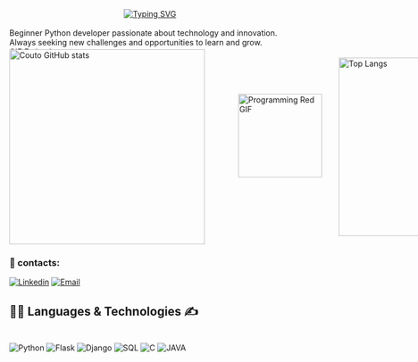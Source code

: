 <div align="center">
  <a href="https://git.io/typing-svg">
    <img src="https://readme-typing-svg.demolab.com?font=Fira+Code&pause=1000&random=false&width=435&lines=Hello%2C+my+name+is+Gabriel+Couto%F0%9F%91%8B;I'm+from+Brazil+🌎;I'm+18+years+old+👨‍💻;Be+Welcome👍&color=C00000" alt="Typing SVG" />
  </a>
</div>


<div style="display: inline_block"><br/>
  Beginner Python developer passionate about technology and innovation. Always seeking new challenges and opportunities to learn and grow.
<img src="https://i.gifer.com/3UXi.gif" width="1050" height="4" alt="GIF Esticado"/>
<div style="display: flex; align-items: center;">
  <img src="https://github-readme-stats.vercel.app/api?username=GabrielRicardo1&show_icons=true&theme=shadow_red" width="350" alt="Couto GitHub stats" style="margin-right: 30px;"/>

  <img src="https://media.giphy.com/media/WKSQVNPXquWeYXFv3y/giphy.gif" width="150" alt="Programming Red GIF" style="margin: 0 30px; transform: translateY(-20px);"/>

  <img src="https://github-readme-stats.vercel.app/api/top-langs/?username=GabrielRicardo1&hide_progress=true&show_icons=true&theme=shadow_red" width="320" alt="Top Langs"/>
</div>



### 📨 contacts:

[![Linkedin](https://img.shields.io/badge/LinkedIn-0077B5?style=for-the-badge&logo=linkedin&logoColor=white)](https://www.linkedin.com/in/gabriel-couto-ricardo-440847307/) [![Email](https://img.shields.io/badge/Gmail-D14836?style=for-the-badge&logo=gmail&logoColor=white)](mailto:gcoutoricardo@gmail.com)


## 👨‍💻 Languages & Technologies ✍️ 

<div style="display: inline_block"><br/>
    <img align="center" alt="Python" src="https://img.shields.io/badge/Python-3776AB?style=for-the-badge&logo=python&logoColor=white" />
    <img align="center" alt="Flask" src="https://img.shields.io/badge/Flask-000000?style=for-the-badge&logo=flask&logoColor=white" />
    <img align="center" alt="Django" src="https://img.shields.io/badge/Django-092E20?style=for-the-badge&logo=django&logoColor=white" />
    <img align="center" alt="SQL" src="https://img.shields.io/badge/MySQL-00000F?style=for-the-badge&logo=mysql&logoColor=white" />
    <img align="center" alt="C" src="https://img.shields.io/badge/C-00599C?style=for-the-badge&logo=c&logoColor=white" />
    <img align="center" alt="JAVA" src="https://img.shields.io/badge/Java-ED8B00?style=for-the-badge&logo=openjdk&logoColor=white" />
</div>


